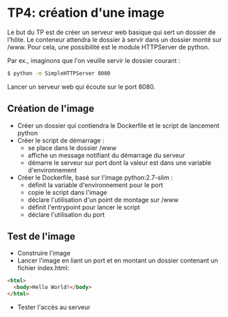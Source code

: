 # TP4: création d'une image

Le but du TP est de créer un serveur web basique qui sert un dossier de l'hôte. Le conteneur attendra le dossier à servir dans un dossier monté sur /www. Pour cela, une possibilité est le module HTTPServer de python.

Par ex., imaginons que l'on veuille servir le dossier courant :

```sh
$ python -m SimpleHTTPServer 8080
```

Lancer un serveur web qui écoute sur le port 8080.

## Création de l'image

- Créer un dossier qui contiendra le Dockerfile et le script de lancement python
- Créer le script de démarrage :
  - se place dans le dossier /www
  - affiche un message notifiant du démarrage du serveur
  - démarre le serveur sur port dont la valeur est dans une variable d'environnement
- Créer le Dockerfile, basé sur l'image python:2.7-slim :
  - définit la variable d'environnement pour le port
  - copie le script dans l'image
  - déclare l'utilisation d'un point de montage sur /www
  - définit l'entrypoint pour lancer le script
  - déclare l'utilisation du port
  
## Test de l'image

- Construire l'image
- Lancer l'image en liant un port et en montant un dossier contenant un fichier index.html:

```html
<html>
  <body>Hello World!</body>
</html>
```

- Tester l'accès au serveur
